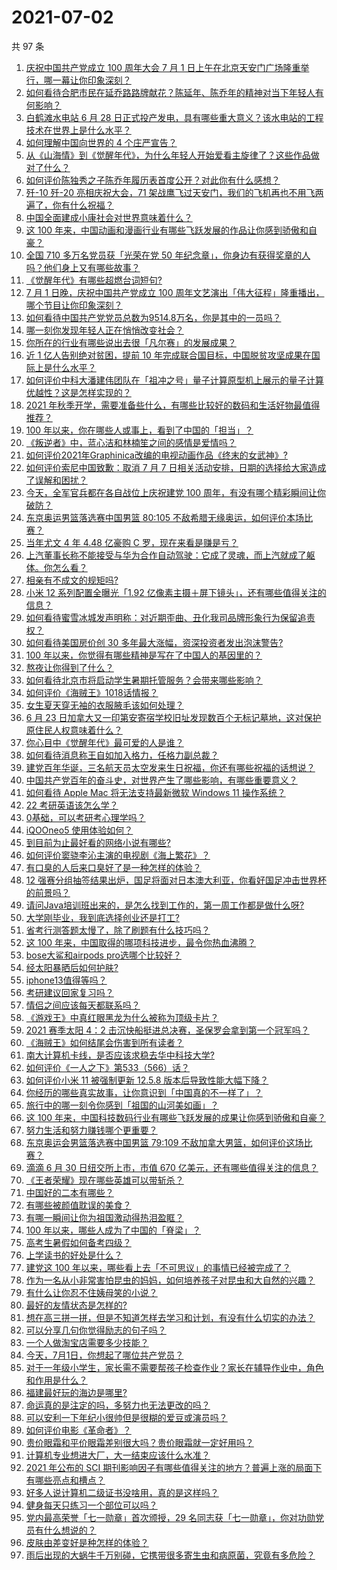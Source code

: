 # 2021-07-02

共 97 条

<!-- BEGIN -->
<!-- 最后更新时间 Fri Jul 02 2021 14:04:32 GMT+0800 (China Standard Time) -->

1. [庆祝中国共产党成立 100 周年大会 7 月 1
   日上午在北京天安门广场隆重举行，哪一幕让你印象深刻？](https://www.zhihu.com/question/469219832)
2. [如何看待合肥市民在延乔路路牌献花？陈延年、陈乔年的精神对当下年轻人有何影响？](https://www.zhihu.com/question/469128325)
3. [白鹤滩水电站 6 月 28
   日正式投产发电，具有哪些重大意义？该水电站的工程技术在世界上是什么水平？](https://www.zhihu.com/question/468406905)
4. [如何理解中国向世界的 4 个庄严宣告？](https://www.zhihu.com/question/469269512)
5. [从《山海情》到《觉醒年代》，为什么年轻人开始爱看主旋律了？这些作品做对了什么？](https://www.zhihu.com/question/469250416)
6. [如何评价陈独秀之子陈乔年履历表首度公开？对此你有什么感想？](https://www.zhihu.com/question/464933522)
7. [歼-10 歼-20 亮相庆祝大会，71
   架战鹰飞过天安门，我们的飞机再也不用飞两遍了，你有什么祝福？](https://www.zhihu.com/question/469230952)
8. [中国全面建成小康社会对世界意味着什么？](https://www.zhihu.com/question/469243529)
9. [这 100
   年来，中国动画和漫画行业有哪些飞跃发展的作品让你感到骄傲和自豪？](https://www.zhihu.com/question/469245060)
10. [全国 710 多万名党员获「光荣在党 50
    年纪念章」，你身边有获得奖章的人吗？他们身上又有哪些故事？](https://www.zhihu.com/question/469220759)
11. [《觉醒年代》有哪些超燃台词短句?](https://www.zhihu.com/question/463340352)
12. [7 月 1 日晚，庆祝中国共产党成立 100
    周年文艺演出「伟大征程」隆重播出，哪个节目让你印象深刻？](https://www.zhihu.com/question/469370926)
13. [如何看待中国共产党党员总数为9514.8万名，你是其中的一员吗？](https://www.zhihu.com/question/469009557)
14. [哪一刻你发现年轻人正在悄悄改变社会？](https://www.zhihu.com/question/447184915)
15. [你所在的行业有哪些说出去很「凡尔赛」的发展成果？](https://www.zhihu.com/question/447184680)
16. [近 1 亿人告别绝对贫困，提前 10
    年完成联合国目标，中国脱贫攻坚成果在国际上是什么水平？](https://www.zhihu.com/question/446264543)
17. [如何评价中科大潘建伟团队在「祖冲之号」量子计算原型机上展示的量子计算优越性？这是怎样实现的？](https://www.zhihu.com/question/468741820)
18. [2021
    年秋季开学，需要准备些什么，有哪些比较好的数码和生活好物最值得推荐？](https://www.zhihu.com/question/468815943)
19. [100 年以来，你在哪些人或事上，看到了中国的「担当」？](https://www.zhihu.com/question/469083054)
20. [《叛逆者》中，蓝心洁和林楠笙之间的感情是爱情吗？](https://www.zhihu.com/question/468148621)
21. [如何评价2021年Graphinica改编的电视动画作品《终末的女武神》?](https://www.zhihu.com/question/464238824)
22. [如何评价索尼中国致歉：取消 7 月 7
    日相关活动安排，日期的选择给大家造成了误解和困扰？](https://www.zhihu.com/question/469292670)
23. [今天，全军官兵都在各自战位上庆祝建党 100
    周年，有没有哪个精彩瞬间让你破防？](https://www.zhihu.com/question/469245739)
24. [东京奥运男篮落选赛中国男篮 80:105
    不敌希腊无缘奥运，如何评价本场比赛？](https://www.zhihu.com/question/469450593)
25. [当年尤文 4 年 4.48 亿豪购 C 罗，现在来看是赚是亏？](https://www.zhihu.com/question/460546114)
26. [上汽董事长称不能接受与华为合作自动驾驶：它成了灵魂，而上汽就成了躯体。你怎么看？](https://www.zhihu.com/question/469323054)
27. [相亲有不成文的规矩吗?](https://www.zhihu.com/question/453068049)
28. [小米 12 系列配置全曝光「1.92
    亿像素主摄＋屏下镜头」，还有哪些值得关注的信息？](https://www.zhihu.com/question/468724694)
29. [如何看待蜜雪冰城发声明称：对近期歪曲、丑化我司品牌形象行为保留追责权？](https://www.zhihu.com/question/469115341)
30. [如何看待美国房价创 30 多年最大涨幅，资深投资者发出泡沫警告?](https://www.zhihu.com/question/468992825)
31. [100 年以来，你觉得有哪些精神是写在了中国人的基因里的？](https://www.zhihu.com/question/468804235)
32. [熬夜让你得到了什么？](https://www.zhihu.com/question/466329074)
33. [如何看待北京市将启动学生暑期托管服务？会带来哪些影响？](https://www.zhihu.com/question/469489339)
34. [如何评价《海贼王》1018话情报？](https://www.zhihu.com/question/468882554)
35. [女生夏天穿无袖的衣服腋毛该如何处理？](https://www.zhihu.com/question/49147353)
36. [6 月 23
    日加拿大又一印第安寄宿学校旧址发现数百个无标记墓地，这对保护原住民人权意味着什么？](https://www.zhihu.com/question/466975825)
37. [你心目中《觉醒年代》最可爱的人是谁？](https://www.zhihu.com/question/461358216)
38. [如何看待消息称王自如加入格力，任格力副总裁？](https://www.zhihu.com/question/465492294)
39. [建党百年华诞，三名航天员太空发来生日祝福，你还有哪些祝福的话想说？](https://www.zhihu.com/question/469119958)
40. [中国共产党百年的奋斗史，对世界产生了哪些影响，有哪些重要意义？](https://www.zhihu.com/question/469274581)
41. [如何看待 Apple Mac 将无法支持最新微软 Windows 11
    操作系统？](https://www.zhihu.com/question/468831434)
42. [22 考研英语该怎么学？](https://www.zhihu.com/question/468763233)
43. [0基础，可以考研考心理学吗？](https://www.zhihu.com/question/454143796)
44. [iQOOneo5 使用体验如何？](https://www.zhihu.com/question/453142804)
45. [到目前为止最好看的网络小说有哪些?](https://www.zhihu.com/question/309401257)
46. [如何评价窦骁李沁主演的电视剧《海上繁花》？](https://www.zhihu.com/question/466748640)
47. [有口臭的人后来口臭好了是一种怎样的体验？](https://www.zhihu.com/question/39027318)
48. [12
    强赛分组抽签结果出炉，国足将面对日本澳大利亚，你看好国足冲击世界杯的前景吗？](https://www.zhihu.com/question/469309297)
49. [请问Java培训班出来的，是怎么找到工作的，第一周工作都是做什么呀?](https://www.zhihu.com/question/445535341)
50. [大学刚毕业，我到底选择创业还是打工?](https://www.zhihu.com/question/463825926)
51. [省考行测答题太慢了，除了刷题有什么技巧吗？](https://www.zhihu.com/question/378474843)
52. [这 100 年来，中国取得的哪项科技进步，最令你热血沸腾？](https://www.zhihu.com/question/469247582)
53. [bose大鲨和airpods pro选哪个比较好？](https://www.zhihu.com/question/448283010)
54. [经太阳暴晒后如何护肤?](https://www.zhihu.com/question/459581662)
55. [iphone13值得等吗？](https://www.zhihu.com/question/445568012)
56. [考研建议回家复习吗？](https://www.zhihu.com/question/436085854)
57. [情侣之间应该每天都联系吗？](https://www.zhihu.com/question/447408356)
58. [《游戏王》中真红眼黑龙为什么被称为顶级卡片？](https://www.zhihu.com/question/24348322)
59. [2021 赛季太阳 4：2
    击沉快船挺进总决赛，圣保罗会拿到第一个冠军吗？](https://www.zhihu.com/question/469262115)
60. [《海贼王》如何结尾会伤害到所有读者？](https://www.zhihu.com/question/453888306)
61. [南大计算机卡线，是否应该求稳去华中科技大学?](https://www.zhihu.com/question/467391928)
62. [如何评价《一人之下》第533（566）话？](https://www.zhihu.com/question/469386521)
63. [如何评价小米 11 被强制更新 12.5.8
    版本后导致性能大幅下降？](https://www.zhihu.com/question/466557336)
64. [你经历的哪些真实故事，让你意识到「中国真的不一样了」？](https://www.zhihu.com/question/429896850)
65. [旅行中的哪一刻令你感到「祖国的山河美如画」？](https://www.zhihu.com/question/468764145)
66. [这 100
    年来，中国科技数码行业有哪些飞跃发展的成果让你感到骄傲和自豪？](https://www.zhihu.com/question/468832684)
67. [努力生活和努力赚钱哪个更重要？](https://www.zhihu.com/question/466534018)
68. [东京奥运会男篮落选赛中国男篮 79:109
    不敌加拿大男篮，如何评价这场比赛？](https://www.zhihu.com/question/469226684)
69. [滴滴 6 月 30 日纽交所上市，市值 670
    亿美元，还有哪些值得关注的信息？](https://www.zhihu.com/question/469170831)
70. [《王者荣耀》现在哪些英雄可以带斩杀？](https://www.zhihu.com/question/466600116)
71. [中国好的二本有哪些？](https://www.zhihu.com/question/282553012)
72. [有哪些被颜值耽误的美食？](https://www.zhihu.com/question/463302536)
73. [有哪一瞬间让你为祖国激动得热泪盈眶？](https://www.zhihu.com/question/276636947)
74. [100 年以来，哪些人成为了中国的「脊梁」？](https://www.zhihu.com/question/469067940)
75. [高考生暑假如何备考四级？](https://www.zhihu.com/question/464509224)
76. [上学读书的好处是什么？](https://www.zhihu.com/question/466708151)
77. [建党这 100
    年以来，哪些看上去「不可思议」的事情已经被完成了？](https://www.zhihu.com/question/468798487)
78. [作为一名从小非常害怕昆虫的妈妈，如何培养孩子对昆虫和大自然的兴趣？](https://www.zhihu.com/question/468299114)
79. [有什么让你忍不住姨母笑的小说？](https://www.zhihu.com/question/443447926)
80. [最好的友情状态是怎样的?](https://www.zhihu.com/question/24091183)
81. [想在高三拼一拼，但是不知道怎样去学习和计划，有没有什么切实的办法？](https://www.zhihu.com/question/467995879)
82. [可以分享几句你觉得励志的句子吗？](https://www.zhihu.com/question/462684741)
83. [一个人做淘宝店需要多少技能？](https://www.zhihu.com/question/21030919)
84. [今天，7月1日，你想起了哪位共产党员？](https://www.zhihu.com/question/469216571)
85. [对于一年级小学生，家长需不需要帮孩子检查作业？家长在辅导作业中，角色和作用是什么？](https://www.zhihu.com/question/466551332)
86. [福建最好玩的海边是哪里?](https://www.zhihu.com/question/463975941)
87. [命运真的是注定的吗，多努力也无法更改的吗？](https://www.zhihu.com/question/468059308)
88. [可以安利一下年纪小很帅但是很糊的爱豆或演员吗？](https://www.zhihu.com/question/458588894)
89. [如何评价电影《革命者》？](https://www.zhihu.com/question/457600870)
90. [贵价眼霜和平价眼霜差别很大吗？贵价眼霜就一定好用吗？](https://www.zhihu.com/question/309788732)
91. [计算机专业想进大厂，大一结束应该什么水准？](https://www.zhihu.com/question/450241362)
92. [2021 年公布的 SCI
    期刊影响因子有哪些值得关注的地方？普遍上涨的局面下有哪些亮点和槽点？](https://www.zhihu.com/question/469074125)
93. [好多人说计算机二级证书没啥用，真的是这样吗？](https://www.zhihu.com/question/432050455)
94. [健身每天只练习一个部位可以吗？](https://www.zhihu.com/question/402800360)
95. [党内最高荣誉「七一勋章」首次颁授，29
    名同志获「七一勋章」，你对功勋党员有什么想说的？](https://www.zhihu.com/question/468683456)
96. [皮肤由差变好是种怎样的体验？](https://www.zhihu.com/question/37375085)
97. [雨后出现的大蜗牛千万别碰，它携带很多寄生虫和病原菌，究竟有多危险？](https://www.zhihu.com/question/468733508)

<!-- END -->
